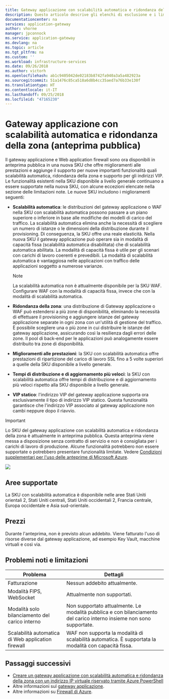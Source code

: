 ```yaml
---
title: Gateway applicazione con scalabilità automatica e ridondanza della zona in Azure (anteprima pubblica) | Microsoft Docs
description: Questo articolo descrive gli elenchi di esclusione e i limiti di dimensioni delle richieste di Web application firewall nel gateway applicazione con il portale di Azure.
documentationcenter: na
services: application-gateway
author: vhorne
manager: jpconnock
ms.service: application-gateway
ms.devlang: na
ms.topic: article
ms.tgt_pltfrm: na
ms.custom: ''
ms.workload: infrastructure-services
ms.date: 09/26/2018
ms.author: victorh
ms.openlocfilehash: ab1c9405042de02183b8742fa940a3a5a482923a
ms.sourcegitcommit: 51a1476c85ca518a6d8b4cc35aed7a76b33e130f
ms.translationtype: HT
ms.contentlocale: it-IT
ms.lasthandoff: 09/25/2018
ms.locfileid: "47165230"
---
```

# <a name="autoscaling-and-zone-redundant-application-gateway-public-preview"></a>Gateway applicazione con scalabilità automatica e ridondanza della zona (anteprima pubblica)

Il gateway applicazione e Web application firewall sono ora disponibili in anteprima pubblica in una nuova SKU che offre miglioramenti alle prestazioni e aggiunge il supporto per nuove importanti funzionalità quali scalabilità automatica, ridondanza della zona e supporto per gli indirizzi VIP. Le funzionalità esistenti nella SKU disponibile a livello generale continuano a essere supportate nella nuova SKU, con alcune eccezioni elencate nella sezione delle limitazioni note. Le nuove SKU includono i miglioramenti seguenti:

- **Scalabilità automatica**: le distribuzioni del gateway applicazione o WAF nella SKU con scalabilità automatica possono passare a un piano superiore o inferiore in base alle modifiche dei modelli di carico del traffico. La scalabilità automatica elimina anche la necessità di scegliere un numero di istanze o le dimensioni della distribuzione durante il provisioning. Di conseguenza, la SKU offre una reale elasticità. Nella nuova SKU il gateway applicazione può operare sia in modalità di capacità fissa (scalabilità automatica disabilitata) che di scalabilità automatica abilitata. La modalità di capacità fissa è utile per gli scenari con carichi di lavoro coerenti e prevedibili. La modalità di scalabilità automatica è vantaggiosa nelle applicazioni con traffico delle applicazioni soggetto a numerose varianze.
   
   > [!NOTE]
   > La scalabilità automatica non è attualmente disponibile per la SKU WAF. Configurare WAF con la modalità di capacità fissa, invece che con la modalità di scalabilità automatica.
- **Ridondanza della zona**: una distribuzione di Gateway applicazione o WAF può estendersi a più zone di disponibilità, eliminando la necessità di effettuare il provisioning e aggiungere istanze del gateway applicazione separate in ogni zona con un'utilità di gestione del traffico. È possibile scegliere una o più zone in cui distribuire le istanze del gateway applicazione, assicurando così la resilienza dagli errori delle zone. Il pool di back-end per le applicazioni può analogamente essere distribuito tra zone di disponibilità.
- **Miglioramenti alle prestazioni**: la SKU con scalabilità automatica offre prestazioni di ripartizione del carico di lavoro SSL fino a 5 volte superiori a quelle della SKU disponibile a livello generale.
- **Tempi di distribuzione e di aggiornamento più veloci**: la SKU con scalabilità automatica offre tempi di distribuzione e di aggiornamento più veloci rispetto alla SKU disponibile a livello generale.
- **VIP statico**: l'indirizzo VIP del gateway applicazione supporta ora esclusivamente il tipo di indirizzo VIP statico. Questa funzionalità garantisce che l'indirizzo VIP associato al gateway applicazione non cambi neppure dopo il riavvio.

> [!IMPORTANT]
> Lo SKU del gateway applicazione con scalabilità automatica e ridondanza della zona è attualmente in anteprima pubblica. Questa anteprima viene messa a disposizione senza contratto di servizio e non è consigliata per i carichi di lavoro di produzione. Alcune funzionalità potrebbero non essere supportate o potrebbero presentare funzionalità limitate. Vedere [Condizioni supplementari per l'uso delle anteprime di Microsoft Azure](https://azure.microsoft.com/support/legal/preview-supplemental-terms/).

![](./media/application-gateway-autoscaling-zone-redundant/application-gateway-autoscaling-zone-redundant.png)

## <a name="supported-regions"></a>Aree supportate
La SKU con scalabilità automatica è disponibile nelle aree Stati Uniti orientali 2, Stati Uniti centrali, Stati Uniti occidentali 2, Francia centrale, Europa occidentale e Asia sud-orientale.

## <a name="pricing"></a>Prezzi
Durante l'anteprima, non è previsto alcun addebito. Viene fatturato l'uso di risorse diverse dal gateway applicazione, ad esempio Key Vault, macchine virtuali e così via. 

## <a name="known-issues-and-limitations"></a>Problemi noti e limitazioni

|Problema|Dettagli|
|--|--|
|Fatturazione|Nessun addebito attualmente.|
|Modalità FIPS, WebSocket|Attualmente non supportati.|
|Modalità solo bilanciamento del carico interno|Non supportato attualmente. Le modalità pubblica e con bilanciamento del carico interno insieme non sono supportate.|
|Scalabilità automatica di Web application firewall|WAF non supporta la modalità di scalabilità automatica. È supportata la modalità con capacità fissa.|

## <a name="next-steps"></a>Passaggi successivi
- [Creare un gateway applicazione con scalabilità automatica e ridondanza della zona con un indirizzo IP virtuale riservato tramite Azure PowerShell](tutorial-autoscale-ps.md)
- Altre informazioni sul [gateway applicazione](overview.md).
- Altre informazioni su [Firewall di Azure](../firewall/overview.md). 


